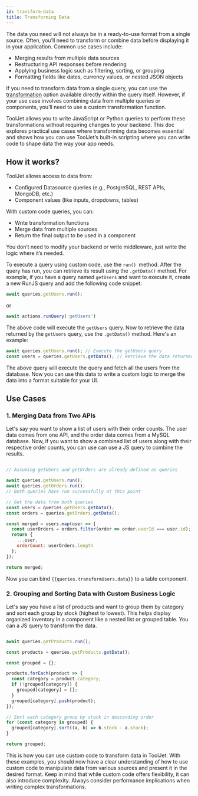 ```yaml
---
id: transform-data
title: Transforming Data
---
```


The data you need will not always be in a ready-to-use format from a single source. Often, you’ll need to transform or combine data before displaying it in your application. Common use cases include:
- Merging results from multiple data sources
- Restructuring API responses before rendering
- Applying business logic such as filtering, sorting, or grouping
- Formatting fields like dates, currency values, or nested JSON objects

If you need to transform data from a single query, you can use the [transformation](/docs/app-builder/connecting-with-data-sources/transforming-data) option available directly within the query itself. However, if your use case involves combining data from multiple queries or components, you’ll need to use a custom transformation function.

ToolJet allows you to write JavaScript or Python queries to perform these transformations without requiring changes to your backend. This doc explores practical use cases where transforming data becomes essential and shows how you can use ToolJet’s built-in scripting where you can write code to shape data the way your app needs.

## How it works?

ToolJet allows access to data from:
- Configured Datasource queries (e.g., PostgreSQL, REST APIs, MongoDB, etc.)
- Component values (like inputs, dropdowns, tables)

With custom code queries, you can:
- Write transformation functions
- Merge data from multiple sources
- Return the final output to be used in a component

You don’t need to modify your backend or write middleware, just write the logic where it’s needed.

To execute a query using custom code, use the `run() `method. After the query has run, you can retrieve its result using the `.getData()` method. For example, if you have a query named `getUsers` and want to execute it, create a new RunJS query and add the following code snippet:

```js
await queries.getUsers.run();
```

or

```js
await actions.runQuery('getUsers') 
```

The above code will execute the `getUsers` query. Now to retrieve the data returned by the `getUsers` query, use the `.getData()` method. Here's an example:

```js title="Custom Code Query"
await queries.getUsers.run(); // Execute the getUsers query
const users = queries.getUsers.getData(); // Retrieve the data returned by the getUsers query
```
The above query will execute the query and fetch all the users from the database. Now you can use this data to write a custom logic to merge the data into a format suitable for your UI.

## Use Cases 

### 1. Merging Data from Two APIs

Let's say you want to show a list of users with their order counts. The user data comes from one API, and the order data comes from a MySQL database. Now, if you want to show a combined list of users along with their respective order counts, you can use can use a JS query to combine the results.

```js title="JS Query"

// Assuming getUSers and getOrders are already defined as queries
 
await queries.getUsers.run();
await queries.getOrders.run();
// Both queries have run successfully at this point

// Get the data from both queries
const users = queries.getUsers.getData();
const orders = queries.getOrders.getData();

const merged = users.map(user => {
  const userOrders = orders.filter(order => order.userId === user.id);
  return {
    ...user,
    orderCount: userOrders.length
  };
});

return merged;
```

Now you can bind `{{queries.transformUsers.data}}` to a table component. 

### 2. Grouping and Sorting Data with Custom Business Logic

Let's say you have a list of products and want to group them by category and sort each group by stock (highest to lowest). This helps display organized inventory in a component like a nested list or grouped table. You can a JS query to transform the data.

```js title="JS Query"

await queries.getProducts.run();

const products = queries.getProducts.getData();

const grouped = {};

products.forEach(product => {
  const category = product.category;
  if (!grouped[category]) {
    grouped[category] = [];
  }
  grouped[category].push(product);
});

// Sort each category group by stock in descending order
for (const category in grouped) {
  grouped[category].sort((a, b) => b.stock - a.stock);
}

return grouped;
```

This is how you can use custom code to transform data in ToolJet. With these examples, you should now have a clear understanding of how to use custom code to manipulate data from various sources and present it in the desired format. Keep in mind that while custom code offers flexibility, it can also introduce complexity. Always consider performance implications when writing complex transformations.